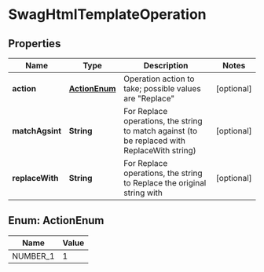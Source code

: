 
# SwagHtmlTemplateOperation

## Properties
Name | Type | Description | Notes
------------ | ------------- | ------------- | -------------
**action** | [**ActionEnum**](#ActionEnum) | Operation action to take; possible values are &quot;Replace&quot; |  [optional]
**matchAgsint** | **String** | For Replace operations, the string to match against (to be replaced with ReplaceWith string) |  [optional]
**replaceWith** | **String** | For Replace operations, the string to Replace the original string with |  [optional]


<a name="ActionEnum"></a>
## Enum: ActionEnum
Name | Value
---- | -----
NUMBER_1 | 1



